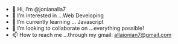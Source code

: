 - 👋 Hi, I’m @jonianalla7
- 👀 I’m interested in ...Web Developing
- 🌱 I’m currently learning ... Javascript
- 💞️ I’m looking to collaborate on ...everything possible!
- 📫 How to reach me ...through my gmail: allajonian7@gmail.com

<!---
jonianalla7/jonianalla7 is a ✨ special ✨ repository because its `README.md` (this file) appears on your GitHub profile.
You can click the Preview link to take a look at your changes.
--->
